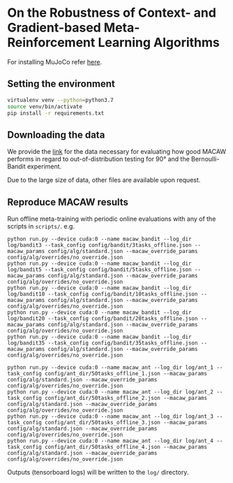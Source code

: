 # On the Robustness of Context- and Gradient-based Meta-Reinforcement Learning Algorithms

For installing MuJoCo refer [here](https://github.com/openai/mujoco-py).


## Setting the environment

```bash
virtualenv venv --python=python3.7
source venv/bin/activate
pip install -r requirements.txt
```



## Downloading the data

We provide the [link](https://polybox.ethz.ch/index.php/s/orR8QC1lON12S5K) for the data necessary for evaluating how good MACAW performs in regard to out-of-distribution testing for 90° and the Bernoulli-Bandit experiment. 

Due to the large size of data, other files are available upon request.

## Reproduce MACAW results

Run offline meta-training with periodic online evaluations with any of the scripts in `scripts/`. e.g.
    
    python run.py --device cuda:0 --name macaw_bandit --log_dir log/bandit3 --task_config config/bandit/3tasks_offline.json --macaw_params config/alg/standard.json --macaw_override_params config/alg/overrides/no_override.json 
    python run.py --device cuda:0 --name macaw_bandit --log_dir log/bandit5 --task_config config/bandit/5tasks_offline.json --macaw_params config/alg/standard.json --macaw_override_params config/alg/overrides/no_override.json 
    python run.py --device cuda:0 --name macaw_bandit --log_dir log/bandit10 --task_config config/bandit/10tasks_offline.json --macaw_params config/alg/standard.json --macaw_override_params config/alg/overrides/no_override.json 
    python run.py --device cuda:0 --name macaw_bandit --log_dir log/bandit20 --task_config config/bandit/20tasks_offline.json --macaw_params config/alg/standard.json --macaw_override_params config/alg/overrides/no_override.json 
    python run.py --device cuda:0 --name macaw_bandit --log_dir log/bandit35 --task_config config/bandit/35tasks_offline.json --macaw_params config/alg/standard.json --macaw_override_params config/alg/overrides/no_override.json 
    
    python run.py --device cuda:0 --name macaw_ant --log_dir log/ant_1 --task_config config/ant_dir/50tasks_offline_1.json --macaw_params config/alg/standard.json --macaw_override_params config/alg/overrides/no_override.json
    python run.py --device cuda:0 --name macaw_ant --log_dir log/ant_2 --task_config config/ant_dir/50tasks_offline_2.json --macaw_params config/alg/standard.json --macaw_override_params config/alg/overrides/no_override.json
    python run.py --device cuda:0 --name macaw_ant --log_dir log/ant_3 --task_config config/ant_dir/50tasks_offline_3.json --macaw_params config/alg/standard.json --macaw_override_params config/alg/overrides/no_override.json
    python run.py --device cuda:0 --name macaw_ant --log_dir log/ant_4 --task_config config/ant_dir/50tasks_offline_4.json --macaw_params config/alg/standard.json --macaw_override_params config/alg/overrides/no_override.json

    
Outputs (tensorboard logs) will be written to the `log/` directory.

